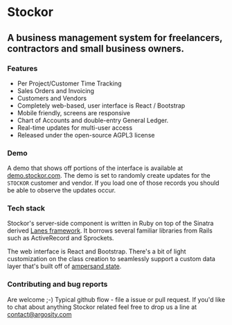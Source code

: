 # Stockor

## A business management system for freelancers, contractors and small business owners.

### Features

 * Per Project/Customer Time Tracking
 * Sales Orders and Invoicing
 * Customers and Vendors
 * Completely web-based, user interface is React / Bootstrap
 * Mobile friendly, screens are responsive
 * Chart of Accounts and double-entry General Ledger.
 * Real-time updates for multi-user access
 * Released under the open-source AGPL3 license


### Demo
A demo that shows off portions of the interface is available at [demo.stockor.com]("http://demo.stockor.com/).  The demo is set to randomly create updates for the `STOCKOR` customer and vendor.  If you load one of those records you should be able to observe the updates occur.

### Tech stack

Stockor's server-side component is written in Ruby on top of the Sinatra derived [Lanes framework](https://github.com/argosity/lanes).  It borrows several familiar libraries from Rails such as ActiveRecord and Sprockets.

The web interface is React and Bootstrap.  There's a bit of light customization on the class creation to seamlessly support a custom data layer that's built off of [ampersand state](https://github.com/AmpersandJS/ampersand-state).

### Contributing and bug reports

Are welcome ;-)  Typical github flow - file a issue or pull request.  If you'd like to chat about anything Stockor related feel free to drop us a line at contact@argosity.com
